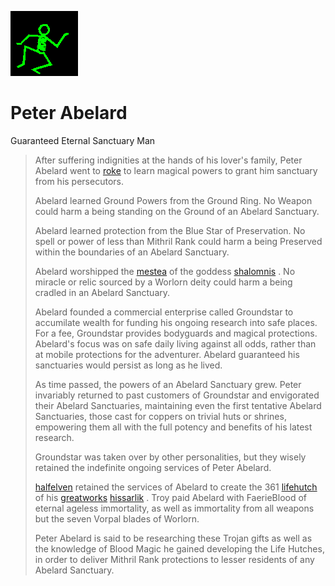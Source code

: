 ![dancer](assets/dancer.gif)

# Peter Abelard

 Guaranteed Eternal Sanctuary Man
>
>   After suffering indignities at the hands of his lover's family, Peter Abelard went to  [roke](roke.md)  to learn magical powers to grant him sanctuary from his persecutors. 
>
>   Abelard learned Ground Powers from the Ground Ring. No Weapon could harm a being standing on the Ground of an Abelard Sanctuary. 
>
>   Abelard learned protection from the Blue Star of Preservation. No spell or power of less than Mithril Rank could harm a being Preserved within the boundaries of an Abelard Sanctuary. 
>
>   Abelard worshipped the  [mestea](mestea.md)  of the goddess  [shalomnis](shalomnis.md) . No miracle or relic sourced by a Worlorn deity could harm a being cradled in an Abelard Sanctuary. 
>
>   Abelard founded a commercial enterprise called Groundstar to accumilate wealth for funding his ongoing research into safe places. For a fee, Groundstar provides bodyguards and magical protections. Abelard's focus was on safe daily living against all odds, rather than at mobile protections for the adventurer. Abelard guaranteed his sanctuaries would persist as long as he lived. 
>
>   As time passed, the powers of an Abelard Sanctuary grew. Peter invariably returned to past customers of Groundstar and envigorated their Abelard Sanctuaries, maintaining even the first tentative Abelard Sanctuaries, those cast for coppers on trivial huts or shrines, empowering them all with the full potency and benefits of his latest research. 
>
>   Groundstar was taken over by other personalities, but they wisely retained the indefinite ongoing services of Peter Abelard. 
>
>    [halfelven](halfelven.md)  retained the services of Abelard to create the 361  [lifehutch](lifehutch.md)  of his  [greatworks](greatworks.md)   [hissarlik](hissarlik.md) . Troy paid Abelard with FaerieBlood of eternal ageless immortality, as well as immortality from all weapons but the seven Vorpal blades of Worlorn. 
>
>   Peter Abelard is said to be researching these Trojan gifts as well as the knowledge of Blood Magic he gained developing the Life Hutches, in order to deliver Mithril Rank protections to lesser residents of any Abelard Sanctuary. 

 